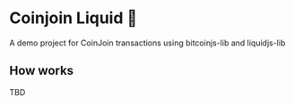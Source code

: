 # Coinjoin Liquid 🌊

 A demo project for CoinJoin transactions using bitcoinjs-lib and liquidjs-lib

## How works 

TBD

